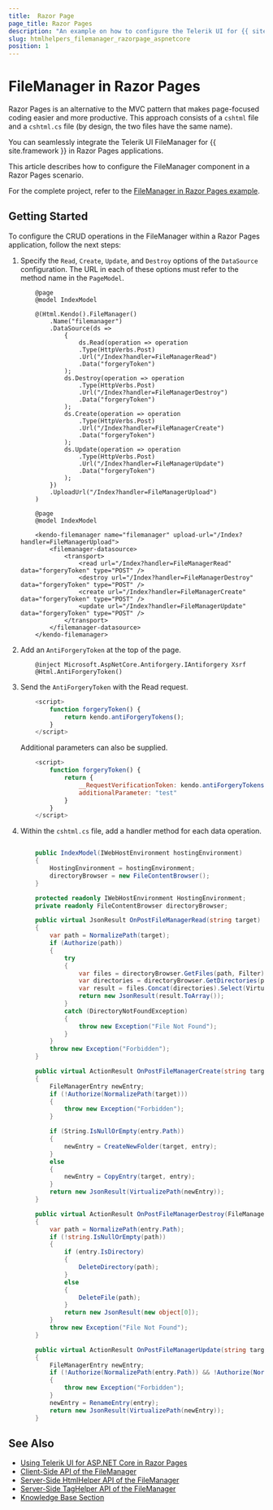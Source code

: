 ```yaml
---
title:  Razor Page
page_title: Razor Pages
description: "An example on how to configure the Telerik UI for {{ site.framework }} FileManager component for remote binding in a Razor Page scenario using CRUD Operations."
slug: htmlhelpers_filemanager_razorpage_aspnetcore
position: 1
---
```


# FileManager in Razor Pages

Razor Pages is an alternative to the MVC pattern that makes page-focused coding easier and more productive. This approach consists of a `cshtml` file and a `cshtml.cs` file (by design, the two files have the same name). 

You can seamlessly integrate the Telerik UI FileManager for {{ site.framework }} in Razor Pages applications.

This article describes how to configure the FileManager component in a Razor Pages scenario.

For the complete project, refer to the [FileManager in Razor Pages example](https://github.com/telerik/ui-for-aspnet-core-examples/blob/master/Telerik.Examples.RazorPages/Telerik.Examples.RazorPages/Pages/FileManager/FileManagerIndex.cshtml).

## Getting Started

To configure the CRUD operations in the FileManager within a Razor Pages application, follow the next steps:

1. Specify the `Read`, `Create`, `Update`, and `Destroy` options of the `DataSource` configuration. The URL in each of these options must refer to the method name in the `PageModel`.

    ```HtmlHelper
        @page
        @model IndexModel

        @(Html.Kendo().FileManager()
            .Name("filemanager")
            .DataSource(ds =>
                {
                    ds.Read(operation => operation
                    .Type(HttpVerbs.Post)
                    .Url("/Index?handler=FileManagerRead")
                    .Data("forgeryToken")
                );
                ds.Destroy(operation => operation
                    .Type(HttpVerbs.Post)
                    .Url("/Index?handler=FileManagerDestroy")
                    .Data("forgeryToken")
                );
                ds.Create(operation => operation
                    .Type(HttpVerbs.Post)
                    .Url("/Index?handler=FileManagerCreate")
                    .Data("forgeryToken")
                );
                ds.Update(operation => operation
                    .Type(HttpVerbs.Post)
                    .Url("/Index?handler=FileManagerUpdate")
                    .Data("forgeryToken")
                );
            })
            .UploadUrl("/Index?handler=FileManagerUpload")
        )
    ```
    ```TagHelper
        @page
        @model IndexModel

        <kendo-filemanager name="filemanager" upload-url="/Index?handler=FileManagerUpload">
            <filemanager-datasource>
                <transport>
                    <read url="/Index?handler=FileManagerRead" data="forgeryToken" type="POST" />
                    <destroy url="/Index?handler=FileManagerDestroy" data="forgeryToken" type="POST" />
                    <create url="/Index?handler=FileManagerCreate" data="forgeryToken" type="POST" />
                    <update url="/Index?handler=FileManagerUpdate" data="forgeryToken" type="POST" />
                </transport>
            </filemanager-datasource>
        </kendo-filemanager>
    ```

1. Add an `AntiForgeryToken` at the top of the page.

    ```
        @inject Microsoft.AspNetCore.Antiforgery.IAntiforgery Xsrf
        @Html.AntiForgeryToken()
    ```

1. Send the `AntiForgeryToken` with the Read request.

    ```JavaScript
        <script>
            function forgeryToken() {
                return kendo.antiForgeryTokens();
            }
        </script>
    ```

    Additional parameters can also be supplied.

    ```JavaScript
        <script>
            function forgeryToken() {
                return {
                    __RequestVerificationToken: kendo.antiForgeryTokens().__RequestVerificationToken,
                    additionalParameter: "test"
                }
            }
        </script>
    ```
1. Within the `cshtml.cs` file, add a handler method for each data operation.

    ```C# Index.cshtml.cs

        public IndexModel(IWebHostEnvironment hostingEnvironment)
        {
            HostingEnvironment = hostingEnvironment;
            directoryBrowser = new FileContentBrowser();
        }

        protected readonly IWebHostEnvironment HostingEnvironment;
        private readonly FileContentBrowser directoryBrowser;
    
        public virtual JsonResult OnPostFileManagerRead(string target)
        {
            var path = NormalizePath(target);
            if (Authorize(path))
            {
                try
                {
                    var files = directoryBrowser.GetFiles(path, Filter);
                    var directories = directoryBrowser.GetDirectories(path);
                    var result = files.Concat(directories).Select(VirtualizePath);
                    return new JsonResult(result.ToArray());
                }
                catch (DirectoryNotFoundException)
                {
                    throw new Exception("File Not Found");
                }
            }
            throw new Exception("Forbidden");
        }

        public virtual ActionResult OnPostFileManagerCreate(string target, FileManagerEntry entry)
        {
            FileManagerEntry newEntry;
            if (!Authorize(NormalizePath(target)))
            {
                throw new Exception("Forbidden");
            }

            if (String.IsNullOrEmpty(entry.Path))
            {
                newEntry = CreateNewFolder(target, entry);
            }
            else
            {
                newEntry = CopyEntry(target, entry);
            }
            return new JsonResult(VirtualizePath(newEntry));
        }

        public virtual ActionResult OnPostFileManagerDestroy(FileManagerEntry entry)
        {
            var path = NormalizePath(entry.Path);
            if (!string.IsNullOrEmpty(path))
            {
                if (entry.IsDirectory)
                {
                    DeleteDirectory(path);
                }
                else
                {
                    DeleteFile(path);
                }
                return new JsonResult(new object[0]);
            }
            throw new Exception("File Not Found");
        }

        public virtual ActionResult OnPostFileManagerUpdate(string target, FileManagerEntry entry)
        {
            FileManagerEntry newEntry;
            if (!Authorize(NormalizePath(entry.Path)) && !Authorize(NormalizePath(target)))
            {
                throw new Exception("Forbidden");
            }
            newEntry = RenameEntry(entry);
            return new JsonResult(VirtualizePath(newEntry));
        }
    ```

## See Also

* [Using Telerik UI for ASP.NET Core in Razor Pages](https://docs.telerik.com/aspnet-core/getting-started/razor-pages#using-telerik-ui-for-aspnet-core-in-razor-pages)
* [Client-Side API of the FileManager](https://docs.telerik.com/kendo-ui/api/javascript/ui/filemanager)
* [Server-Side HtmlHelper API of the FileManager](/api/filemanager)
* [Server-Side TagHelper API of the FileManager](/api/taghelpers/filemanager)
* [Knowledge Base Section](/knowledge-base)

